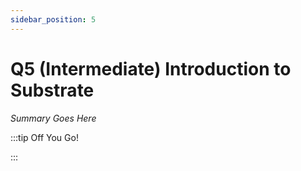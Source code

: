 ```yaml
---
sidebar_position: 5
---
```


# Q5 (Intermediate) Introduction to Substrate

_Summary Goes Here_

:::tip Off You Go!

<QuestButton text="Happy Questing" link='' />

:::

